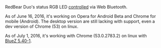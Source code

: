 RedBear Duo's status RGB LED [controlled](https://goheeca.github.io/Test-RBDuo-BLE/) via Web Bluetooth.

As of June 16, 2016, it's working on Opera for Android Beta and Chrome for mobile (Android). The desktop version are still lacking with support, even a dev version of Chrome (53) on linux.

As of July 1, 2016, it's working with Chrome (53.0.2783.2) on linux with [BlueZ 5.40-1](https://acassis.wordpress.com/2016/06/28/how-to-get-chrome-web-bluetooth-working-on-linux/).
